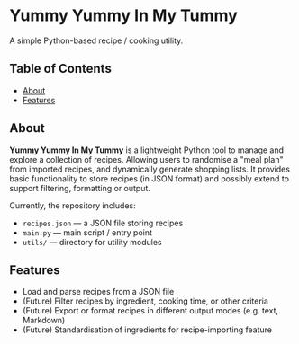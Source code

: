 # Yummy Yummy In My Tummy

A simple Python-based recipe / cooking utility.

## Table of Contents

- [About](#about)  
- [Features](#features)  

## About

**Yummy Yummy In My Tummy** is a lightweight Python tool to manage and explore a collection of recipes. 
Allowing users to randomise a "meal plan" from imported recipes, and dynamically generate shopping lists. 
It provides basic functionality to store recipes (in JSON format) and possibly extend to support filtering, formatting or output.

Currently, the repository includes:
- `recipes.json` — a JSON file storing recipes  
- `main.py` — main script / entry point  
- `utils/` — directory for utility modules  

## Features

- Load and parse recipes from a JSON file  
- (Future) Filter recipes by ingredient, cooking time, or other criteria  
- (Future) Export or format recipes in different output modes (e.g. text, Markdown)
- (Future) Standardisation of ingredients for recipe-importing feature

